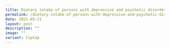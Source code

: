 ```yaml
---
title: Dietary intake of persons with depressive and psychotic disorders in Singapore
permalink: /dietary-intake-of-persons-with-depressive-and-psychotic-disorders-in-singapore/
date: 2021-05-21
layout: post
description: ""
image: ""
variant: tiptap
---
```

